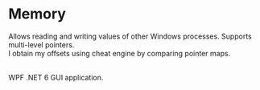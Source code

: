# Memory
Allows reading and writing values of other Windows processes. Supports multi-level pointers.<br>
I obtain my offsets using cheat engine by comparing pointer maps.<br><br>

WPF .NET 6 GUI application.
